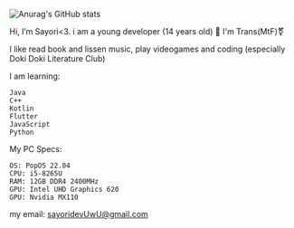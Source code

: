 ![Anurag's GitHub stats](https://github-readme-stats.vercel.app/api?username=anuraghazra&show_icons=true&theme=tokyonight)

Hi, I’m Sayori<3. i am a young developer (14 years old) 🫶
I'm Trans(MtF)⚧️

I like read book and lissen music, play videogames and coding (especially Doki Doki Literature Club)

 I am learning:

```
Java
C++
Kotlin
Flutter
JavaScript
Python
```

My PC Specs:

```
OS: PopOS 22.04
CPU: i5-8265U
RAM: 12GB DDR4 2400MHz
GPU: Intel UHD Graphics 620
GPU: Nvidia MX110
```
my email: sayoridevUwU@gmail.com
